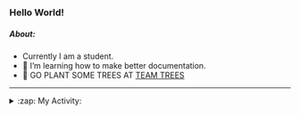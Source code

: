 ### Hello World!

##### About:
- Currently I am a student.
- 🌱 I’m learning how to make better documentation.
- 🌱 GO PLANT SOME TREES AT [TEAM TREES](https://teamtrees.org/)

---
<details>
  <summary>:zap: My Activity:</summary>
  
<!--START_SECTION:waka-->
![Code Time](http://img.shields.io/badge/Code%20Time-1%2C152%20hrs%2045%20mins-blue)

**I'm a Night 🦉** 

```text
🌞 Morning                1663 commits        ██░░░░░░░░░░░░░░░░░░░░░░░   09.72 % 
🌆 Daytime                5908 commits        █████████░░░░░░░░░░░░░░░░   34.52 % 
🌃 Evening                4900 commits        ███████░░░░░░░░░░░░░░░░░░   28.63 % 
🌙 Night                  4643 commits        ███████░░░░░░░░░░░░░░░░░░   27.13 % 
```
📅 **I'm Most Productive on Wednesday** 

```text
Monday                   2496 commits        ████░░░░░░░░░░░░░░░░░░░░░   14.58 % 
Tuesday                  2303 commits        ███░░░░░░░░░░░░░░░░░░░░░░   13.46 % 
Wednesday                3951 commits        ██████░░░░░░░░░░░░░░░░░░░   23.09 % 
Thursday                 2179 commits        ███░░░░░░░░░░░░░░░░░░░░░░   12.73 % 
Friday                   1711 commits        ██░░░░░░░░░░░░░░░░░░░░░░░   10.00 % 
Saturday                 1517 commits        ██░░░░░░░░░░░░░░░░░░░░░░░   08.86 % 
Sunday                   2957 commits        ████░░░░░░░░░░░░░░░░░░░░░   17.28 % 
```


📊 **This Week I Spent My Time On** 

```text
🔥 Editors: 
VS Code                  2 mins              █████████████████████████   100.00 % 

🐱‍💻 Projects: 
giveth-dapps-v2          1 min               ████████████████████░░░░░   81.56 % 
praise                   0 secs              █████░░░░░░░░░░░░░░░░░░░░   18.44 % 
```


 Last Updated on 24/07/2023 23:10:20 UTC
<!--END_SECTION:waka-->
</details>
